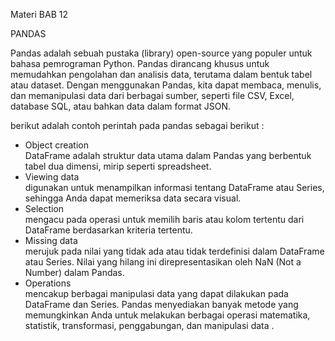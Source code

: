 Materi BAB 12

PANDAS 

Pandas adalah sebuah pustaka (library) open-source yang populer untuk bahasa pemrograman Python.
Pandas dirancang khusus untuk memudahkan pengolahan dan analisis data, terutama dalam bentuk tabel atau dataset. Dengan menggunakan Pandas, kita dapat membaca, menulis, dan memanipulasi data dari berbagai sumber, seperti file CSV, Excel, database SQL, atau bahkan data dalam format JSON.

berikut adalah contoh perintah pada pandas sebagai berikut :
- Object creation   
DataFrame adalah struktur data utama dalam Pandas yang berbentuk tabel dua dimensi, mirip seperti spreadsheet.
- Viewing data    
digunakan untuk menampilkan informasi tentang DataFrame atau Series, sehingga Anda dapat memeriksa data secara visual. 
- Selection   
mengacu pada operasi untuk memilih baris atau kolom tertentu dari DataFrame berdasarkan kriteria tertentu. 
- Missing data    
merujuk pada nilai yang tidak ada atau tidak terdefinisi dalam DataFrame atau Series. Nilai yang hilang ini direpresentasikan oleh NaN (Not a Number) dalam Pandas.
- Operations  
mencakup berbagai manipulasi data yang dapat dilakukan pada DataFrame dan Series. Pandas menyediakan banyak metode yang memungkinkan Anda untuk melakukan berbagai operasi matematika, statistik, transformasi, penggabungan, dan manipulasi data .